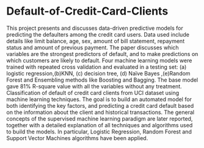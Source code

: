 # Default-of-Credit-Card-Clients
This project presents and discusses data-driven predictive models for predicting the defaulters among the credit card users. Data used include details like limit balance, age, sex, amount of bill statement, repayment status and amount of previous payment. The paper discusses which variables are the strongest predictors of default, and to make predictions on which customers are likely to default. Four machine learning models were trained with repeated cross validation and evaluated in a testing set: (a) logistic regression,(b)KNN, (c) decision tree, (d) Naïve Bayes ,(e)Random Forest and Ensembling methods like Boosting and  Bagging. The base model gave 81% R-square value with all the variables without any treatment. 
Classification of default of credit card clients from UCI dataset using machine learning techniques.
The goal is to build an automated model for both identifying the key factors, and predicting a credit card default based on the information about the client and historical transactions. The general concepts of the supervised machine learning paradigm are later reported, together with a detailed explanation of all techniques and algorithms used to build the models. In particular, Logistic Regression, Random Forest and Support Vector Machines algorithms have been applied.